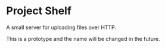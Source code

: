 # Project Shelf

A small server for uploading files over HTTP.

This is a prototype and the name will be changed in the future.
